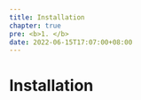```yaml
---
title: Installation
chapter: true
pre: <b>1. </b> 
date: 2022-06-15T17:07:00+08:00
---
```

# Installation
